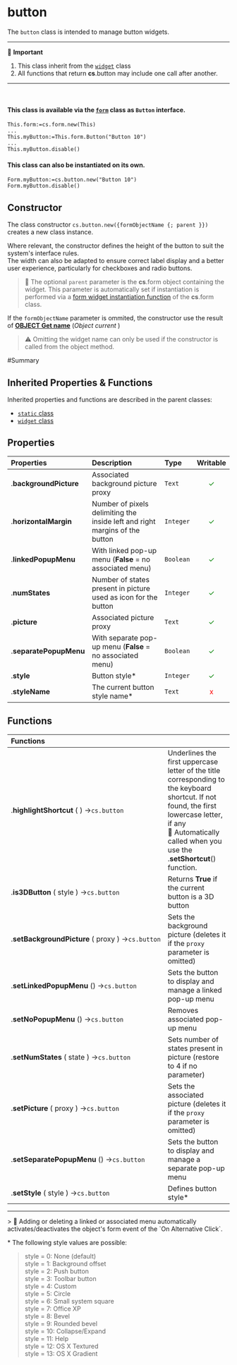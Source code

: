 # button

The `button` class is intended to manage button widgets.  

<hr>
📌 <b> Important </b>

1. This class inherit from the [`widget`](widget.md) class
2. All functions that return **cs**.button may include one call after another. 

<hr><br>

#### This class is available via the [`form`](form.md#objects) class as `Button` interface.

```4d
This.form:=cs.form.new(This)
...
This.myButton:=This.form.Button("Button 10")
...
This.myButton.disable()
```

#### This class can also be instantiated on its own.

```4d
Form.myButton:=cs.button.new("Button 10")
Form.myButton.disable()
```

## <a name="Constructor"> Constructor </a>

The class constructor `cs.button.new({formObjectName {; parent }})` creates a new class instance.

Where relevant, the constructor defines the height of the button to suit the system's interface rules.<br>The width can also be adapted to ensure correct label display and a better user experience, particularly for checkboxes and radio buttons.

>📌 The optional `parent` parameter is the **cs**.form object containing the widget. This parameter is automatically set if instantiation is performed via a [form widget instantiation function](form.md#objects) of the **cs**.form class.

If the `formObjectName` parameter is ommited, the constructor use the result of **[OBJECT Get name](https://doc.4d.com/4Dv19/4D/19/OBJECT-Get-name.301-5392401.en.html)** (_Object current_ )

> ⚠️ Omitting the widget name can only be used if the constructor is called from the object method.

#Summary

## <a name="Inherited">Inherited Properties & Functions</a>

Inherited properties and functions are described in the parent classes:

* [`static` class](static.md)
* [`widget` class](widget.md)

## <a name="Properties">Properties</a>

|Properties|Description|Type|Writable|
|:----------|:-----------|:-----------|:-----------:| 
|.**backgroundPicture** | Associated background picture proxy  | `Text` | <font color="green">✓</font>
|.**horizontalMargin** | Number of pixels delimiting the inside left and right margins of the button | `Integer` | <font color="green">✓</font>
|.**linkedPopupMenu** | With linked pop-up menu (**False** = no associated menu)  | `Boolean` | <font color="green">✓</font>
|.**numStates** | Number of states present in picture used as icon for the button  | `Integer` | <font color="green">✓</font>
|.**picture** | Associated picture proxy  | `Text` | <font color="green">✓</font>
|.**separatePopupMenu** | With separate pop-up menu (**False** = no associated menu)  | `Boolean` | <font color="green">✓</font>
|.**style** | Button style\*  | `Integer` | <font color="green">✓</font>
|.**styleName** | The current button style name\*  | `Text` | <font color="red">x</font>

## <a name="Functions">Functions</a>

| Functions | |
|:-------- |:------ | 
|.**highlightShortcut** ( ) →`cs.button` | Underlines the first uppercase letter of the title corresponding to the keyboard shortcut. If not found, the first lowercase letter, if any<br>📌 Automatically called when you use the .**setShortcut**() function.
|.**is3DButton** ( style ) →`cs.button` | Returns **True** if the current button is a 3D button
|.**setBackgroundPicture** ( proxy ) →`cs.button` | Sets the background picture (deletes it if the `proxy` parameter is omitted)
|.**setLinkedPopupMenu** () →`cs.button` | Sets the button to display and manage a linked pop-up menu
|.**setNoPopupMenu** () →`cs.button` | Removes associated pop-up menu
|.**setNumStates** ( state ) →`cs.button` | Sets number of states present in picture (restore to 4 if no parameter)
|.**setPicture** ( proxy ) →`cs.button` | Sets the associated picture (deletes it if the `proxy` parameter is omitted)
|.**setSeparatePopupMenu** () →`cs.button` | Sets the button to display and manage a separate pop-up menu
|.**setStyle** ( style ) →`cs.button` | Defines button style\*

<hr>
> 📌 Adding or deleting a linked or associated menu automatically activates/deactivates the object's form event of the `On Alternative Click`. 
<br>

\* The following style values are possible:
>style = 0: None (default)<br>style = 1: Background offset<br>style = 2: Push button<br>style = 3: Toolbar button<br>style = 4: Custom<br>style = 5: Circle<br>style = 6: Small system square<br>style = 7: Office XP<br>style = 8: Bevel<br>style = 9: Rounded bevel<br>style = 10: Collapse/Expand<br>style = 11: Help<br>style = 12: OS X Textured<br>style = 13: OS X Gradient
	


